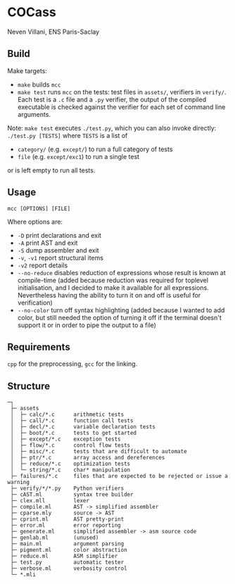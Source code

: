 # COCass

Neven Villani, ENS Paris-Saclay

## Build

Make targets:
- `make` builds `mcc`
- `make test` runs `mcc` on the tests: test files in `assets/`, verifiers in `verify/`. Each test is a `.c` file and a `.py` verifier, the output of the compiled executable is checked against the verifier for each set of command line arguments.

Note: `make test` executes `./test.py`, which you can also invoke directly:
`./test.py [TESTS]` where `TESTS` is a list of
- `category/` (e.g. `except/`) to run a full category of tests
- `file` (e.g. `except/exc1`) to run a single test

or is left empty to run all tests.


## Usage

`mcc [OPTIONS] [FILE]`

Where options are:
- `-D` print declarations and exit
- `-A` print AST and exit
- `-S` dump assembler and exit
- `-v`, `-v1` report structural items
- `-v2` report details
- `--no-reduce` disables reduction of expressions whose result is known at compile-time
    (added because reduction was required for toplevel initialisation, and I decided to make it available for all expressions. Nevertheless having the ability to turn it on and off is useful for verification)
- `--no-color` turn off syntax highlighting
    (added because I wanted to add color, but still needed the option of turning it off if the terminal doesn't support it or in order to pipe the output to a file)

## Requirements

`cpp` for the preprocessing, `gcc` for the linking.

## Structure

```
─┐
 ├─ assets
 │  ├─ calc/*.c      arithmetic tests
 │  ├─ call/*.c      function call tests
 │  ├─ decl/*.c      variable declaration tests
 │  ├─ boot/*.c      tests to get started
 │  ├─ except/*.c    exception tests
 │  ├─ flow/*.c      control flow tests
 │  ├─ misc/*.c      tests that are difficult to automate
 │  ├─ ptr/*.c       array access and dereferences
 │  ├─ reduce/*.c    optimization tests
 │  └─ string/*.c    char* manipulation
 ├─ failures/*.c     files that are expected to be rejected or issue a warning
 ├─ verify/*/*.py    Python verifiers
 ├─ cAST.ml          syntax tree builder
 ├─ clex.mll         lexer
 ├─ compile.ml       AST -> simplified assembler
 ├─ cparse.mly       source -> AST
 ├─ cprint.ml        AST pretty-print
 ├─ error.ml         error reporting
 ├─ generate.ml      simplified assembler -> asm source code
 ├─ genlab.ml        (unused)
 ├─ main.ml          argument parsing
 ├─ pigment.ml       color abstraction
 ├─ reduce.ml        ASM simplifier
 ├─ test.py          automatic tester
 ├─ verbose.ml       verbosity control
 └─ *.mli
```
